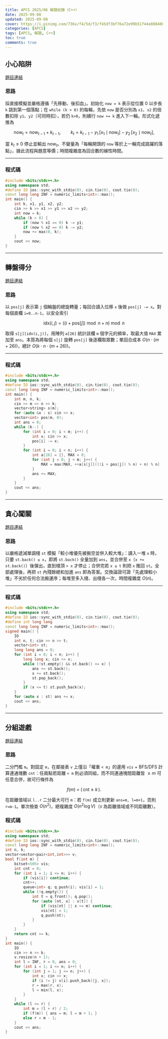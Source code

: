 ```yaml
---
title: APCS 2025/06 解題紀錄（C++）
date: 2025-09-08
updated: 2025-09-08
cover: https://i.pinimg.com/736x/f4/5d/f3/f45df3bf76a72e99b51f44e808408e62.jpg
categories: [APCS]
tags: [APCS, 解題, C++]
toc: true
comments: true
---
```

## 小心陷阱
[題目連結](https://zerojudge.tw/ShowProblem?problemid=q836)

### 思路

採直接模擬並嚴格遵循「先移動、後扣血」。初始化 `now = k` 表示從位置 0 以步長 `k` 跳到第一個落點；在 `while (k > 0)` 的每輪，先依 `now` 是否分別為 `x1`、`x2` 的倍數扣除 `y1`、`y2`（可同時扣），若仍 `k>0`，則續行 `now += k` 進入下一輪。形式化遞推為

$$
\text{now}_t=\text{now}_{t-1}+k_{t-1},\qquad
k_t = k_{t-1}-y_1\,[x_1\mid \text{now}_t]-y_2\,[x_2\mid \text{now}_t],
$$

當 $k_t\le 0$ 停止並輸出 $\text{now}_t$。不變量為「每輪開頭的 `now` 等於上一輪完成跳躍的落點」，據此流程與題意等價；時間複雜度為回合數的線性時間。

---

### 程式碼

```cpp
#include <bits/stdc++.h>
using namespace std;
#define IO ios::sync_with_stdio(0), cin.tie(0), cout.tie(0);
const long long INF = numeric_limits<int>::max();
int main() {
    int k, x1, y1, x2, y2;
    cin >> k >> x1 >> y1 >> x2 >> y2;
    int now = k;
    while (k > 0) {
        if (now % x1 == 0) k -= y1;
        if (now % x2 == 0) k -= y2;
        now += max(0, k);
    }
    cout << now;
}
```

---

## 轉盤得分
[題目連結](https://zerojudge.tw/ShowProblem?problemid=q837)

### 思路

以 `pos[j]` 表示第 `j` 個輪盤的總旋轉量；每回合讀入位移 `x` 後做 `pos[j] -= x`。對每個直欄 `i=0..n-1`，以安全索引

$$
\mathrm{idx}(i,j)=\big((i+\mathrm{pos}[j]) \bmod n + n\big)\bmod n
$$

取得 `s[j][idx(i,j)]`，用陣列 `a[26]` 統計該欄 `m` 個字元的頻率，取最大值 `MAX` 累加至 `ans`。本質為將每個 `s[j]` 旋轉 `pos[j]` 後逐欄取眾數；單回合成本 $O(n\cdot(m+26))$，總計 $O(k\cdot n\cdot(m+26))$。

---

### 程式碼

```cpp
#include <bits/stdc++.h>
using namespace std;
#define IO ios::sync_with_stdio(0), cin.tie(0), cout.tie(0);
const long long INF = numeric_limits<int>::max();
int main() {
    int m, n, k;
    cin >> m >> n >> k;
    vector<string> s(m);
    for (auto &x : s) cin >> x;
    vector<int> pos(m, 0);
    int ans = 0;
    while (k--) {
        for (int i = 0; i < m; i++) {
            int x; cin >> x;
            pos[i] -= x;
        }
        for (int i = 0; i < n; i++) {
            int a[26] = {}, MAX = 0;
            for (int j = 0; j < m; j++) {
                MAX = max(MAX, ++a[s[j][(((i + pos[j]) % n) + n) % n] - 'a']);
            }
            ans += MAX;
        }
    }
    cout << ans;
}
```

---

## 貪心闖關
[題目連結](https://zerojudge.tw/ShowProblem?problemid=q838)

### 思路

以嚴格遞減單調棧 `st` 模擬「較小堆優先被搬空並併入較大堆」：讀入一堆 `x` 時，只要 `st.back() ≤ x`，即將 `st.back()` 全量加到 `ans`，並合併至 `x`（`x += st.back()`）後彈出，直到棧頂 `> x` 才停止；合併完若 `x ≤ t` 則把 `x` 推回 `st`。全部處理後，再把 `st` 內殘餘總和加進 `ans` 即為答案。交換論證可證「先處理較小堆」不劣於任何合法搬運序；每堆至多入棧、出棧各一次，時間複雜度 $O(n)$。

---

### 程式碼

```cpp
#include <bits/stdc++.h>
using namespace std;
#define IO ios::sync_with_stdio(0), cin.tie(0), cout.tie(0);
#define int long long
const long long INF = numeric_limits<int>::max();
signed main() {
    IO
    int n, t; cin >> n >> t;
    vector<int> st;
    long long ans = 0;
    for (int i = 0; i < n; i++) {
        long long x; cin >> x;
        while (!st.empty() && st.back() <= x) {
            ans += st.back();
            x += st.back();
            st.pop_back();
        }
        if (x <= t) st.push_back(x);
    }
    for (auto x : st) ans += x;
    cout << ans;
}
```

---

## 分組遊戲
[題目連結](https://zerojudge.tw/ShowProblem?problemid=q839)

### 思路

二分門檻 `m`。對固定 `m`，在鄰接表 `v` 上僅沿「權重 `< m`」的邊用 `vis` + BFS/DFS 計算連通塊數 `cnt`：任兩點若距離 `< m` 則必須同組，而不同連通塊間距離皆 $\ge m$ 可任意合併，故可行條件為

$$
f(m)\;=\;(\,\text{cnt}\ge k\,).
$$

在距離值域以 `l..r` 二分最大可行 `m`：若 `f(m)` 成立則更新 `ans=m, l=m+1`，否則 `r=m-1`。單次檢查 $O(n^2)$，總複雜度 $O(n^2\log V)$（`V` 為距離值域或不同距離數）。

### 程式碼

```cpp
#include <bits/stdc++.h>
using namespace std;
#define IO ios::sync_with_stdio(0), cin.tie(0), cout.tie(0);
const long long INF = numeric_limits<int>::max();
int n, k;
vector<vector<pair<int,int>>> v;
bool f(int m) {
    bitset<505> vis;
    int cnt = 0;
    for (int i = 1; i <= n; i++) {
        if (vis[i]) continue;
        cnt++;
        queue<int> q; q.push(i); vis[i] = 1;
        while (!q.empty()) {
            int t = q.front(); q.pop();
            for (auto [nt, x] : v[t]) {
                if (vis[nt] || x >= m) continue;
                vis[nt] = 1;
                q.push(nt);
            }
        }
    }
    return cnt >= k;
}
int main() {
    IO
    cin >> n >> k;
    v.resize(n + 1);
    int l = INF, r = 0, ans = 0;
    for (int i = 1; i <= n; i++) {
        for (int j = 1; j <= n; j++) {
            int x; cin >> x;
            if (i != j) v[i].push_back({j, x});
            r = max(r, x);
            l = min(l, x);
        }
    }
    while (l <= r) {
        int m = (l + r) / 2;
        if (f(m)) { ans = m; l = m + 1; }
        else r = m - 1;
    }
    cout << ans;
}
```
